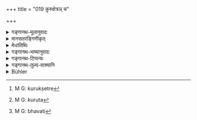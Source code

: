 +++
title = "019 कुरुक्षेत्रञ् च"

+++

<details><summary>गङ्गानथ-मूलानुवादः</summary>

Next to Brahmāvarta is the ‘Brahmarṣideśa,’ comprising the regions op Kurukṣetra, Matsyas, Pañchālas and Śukasenakas. (19).
</details>

<details><summary>मानसतरङ्गिणीकृत्</summary>

The realm of the kurus, the matsyas, pa~nchAla, and shurasenakas, indeed form the country of the brahmanical sages, which is next to brahmavarta (the land of brahman or mantras that is said to lie between sarasvati and drishadvati). 
</details>

<details><summary>मेधातिथिः</summary>

देशनामधेयान्य् एतानि । कुरुक्षेत्रं[^१०३] समन्तपञ्चकं प्रसिद्धम् । कुरवस् तत्र क्षयं गताः । "कुरु[^१०४] वा सुकृतं क्षिप्रम् अत्र त्राणं भविष्यति"[^१०५] इत्य् व्युत्पत्तिः । मत्स्यादयः शब्दा बहुवचनान्ता एव देशवचनाः । **ब्रह्मर्षिदेश** इति समुदायसंज्ञा । देवनिर्मितो देशो ब्रह्मावर्तः । देवेभ्यः किंचिन् न्यूना ब्रह्मर्षय इत्य् अतो ऽयं देशो ब्रह्मर्षिसंबन्धाद् ब्रह्मावर्तान् न्यूनः । तथा चाह- **ब्रह्मावर्ताद् अनन्त्रः** ईषद्भिन्नः । नञ् ईषदर्थः । यथा "अनुष्णां यवागूं पिबेद् आमयावी" इतीषदुष्णाम् उपदिशन्ति । अन्तरशब्दो भेदवचनः, "नारीपुरुषतोयानाम् अनतरं महद् अन्तरम्" इति यथा ॥ २.१९ ॥


[^१०५]:
     M G: bhavati


[^१०४]:
     M G: kuruta


[^१०३]:
     M G: kurukṣetre
</details>

<details><summary>गङ्गानथ-भाष्यानुवादः</summary>

These are the names of the various regions.

‘*Kurukṣetra*’ is what is known as *Samantapañcaka*, the place where the Kurus were exterminated. The etymological signification of the name ‘*Kurukṣetra* h as been explained as meaning—‘do good deeds here, and salvation shall come quickly,’ ‘*kuru sukṛtamatra kṣiprantrāṇam bhavati*.’

‘*Matsyas*’ and the rest are the names of countries, in the plural form.

‘*Brahmarṣideśa*’ is the name of the entire group. *Brahmāvarta* is the country ‘created by the Gods’; and since the *Brahmarṣis* are a little lower in degree than the Gods, this country, being related to
*Brahmarṣis*, is slightly lower in grade than *Brahmāvarta*. This is
what is meant by this being ‘*next to Brahmāvarta*,’—*i.e*., slightly different from it;—the negative particle (in ‘*a* denoting *slightly*; just as when it is said that ‘the sick person should drink gruel when it is *not-hot*,’ it is meant that it should be drunk when it is *slightly hot*. The term ‘*antara*’ means *different*; as it is found in such assertions as ‘*mahadantaram*,’ ‘in the case of men, women and water, even a slight difference makes a great difference.’ (19)
</details>

<details><summary>गङ्गानथ-टिप्पन्यः</summary>

The tract here described “comprises,”—says Buhler—“the Doab from the neighbourhood of Delhi as far as Mathura,” and Burnell refers us to a map in the *Numismata Orientalia*, *Part I*.

This verse is quoted in the *Smṛticandrikā* (Saṃskāra P. 17) which reads ‘*Anantaram*’ and explains—it as ‘slightly less important’;—in the
*Vīramitrodaya* (Paribhāṣā, p. 56), which adds the following
notes:—‘*Matsya*, *Virātdeśa*,—*Pāñchāla*’ the *Kānyakubja* and adjacent countries,—*Śūrasena*, country about Mathura,—‘*anantaraḥ*’ slightly inferior;—in the *Dānamayūkha* (p. 7.) and the *Saṃskāramayūkha* (p. 4), which have the same explanations as the *Vīramitrodaya*.
</details>

<details><summary>गङ्गानथ-तुल्य-वाक्यानि</summary>

**(Verses 18-23)**

See Comparative notes for [Verse 2.18 (The Practice of Good Men)].
</details>

<details><summary>Bühler</summary>

019	The plain of the Kurus, the (country of the) Matsyas, Pankalas, and Surasenakas, these (form), indeed, the country of the Brahmarshis (Brahmanical sages, which ranks) immediately after Brahmavarta.
</details>
